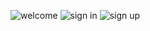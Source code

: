 
![welcome](https://github.com/mazherhussian/ui-screens/assets/57797328/474732b0-20ab-4546-8272-633f62710862)
![sign in](https://github.com/mazherhussian/ui-screens/assets/57797328/e1e91f02-be19-4c24-b0f2-1f278be7ee08)
![sign up](https://github.com/mazherhussian/ui-screens/assets/57797328/d67f8d8b-bcdc-4b5f-b75e-c9f5e4fd6f80)
